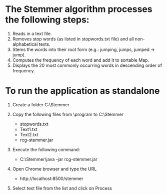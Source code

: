 # The Stemmer algorithm processes the following steps:

1. Reads in a text file.
2. Removes stop words (as listed in stopwords.txt file) and all non-alphabetical texts.
3. Stems the words into their root form (e.g.: jumping, jumps, jumped -> jump).
4. Computes the frequency of each word and add it to sortable Map.
5. Displays the 20 most commonly occurring words in descending order of frequency.

# To run the application as standalone

1. Create a folder C:\Stemmer

2. Copy the following files from \program to C:\Stemmer
 	- stopwords.txt
    - Text1.txt
    - Text2.txt   
    - rcg-stemmer.jar

3. Execute the following command:
    - C:\Stemmer\java -jar rcg-stemmer.jar

4. Open Chrome browser and type the URL
    - http://localhost:8500/stemmer

5. Select text file from the list and click on Process